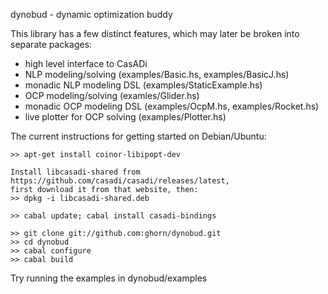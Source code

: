 dynobud - dynamic optimization buddy

This library has a few distinct features, which may later be broken into separate packages:
* high level interface to CasADi
* NLP modeling/solving (examples/Basic.hs, examples/BasicJ.hs)
* monadic NLP modeling DSL (examples/StaticExample.hs)
* OCP modeling/solving (examles/Glider.hs)
* monadic OCP modeling DSL (examples/OcpM.hs, examples/Rocket.hs)
* live plotter for OCP solving (examples/Plotter.hs)


The current instructions for getting started on Debian/Ubuntu:

    >> apt-get install coinor-libipopt-dev

    Install libcasadi-shared from https://github.com/casadi/casadi/releases/latest,
    first download it from that website, then:
    >> dpkg -i libcasadi-shared.deb

    >> cabal update; cabal install casadi-bindings

    >> git clone git://github.com:ghorn/dynobud.git
    >> cd dynobud
    >> cabal configure
    >> cabal build

Try running the examples in dynobud/examples
